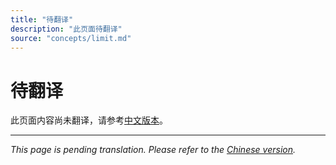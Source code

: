 ```yaml
---
title: "待翻译"
description: "此页面待翻译"
source: "concepts/limit.md"
---
```


# 待翻译

此页面内容尚未翻译，请参考[中文版本](../../zh/concepts/limit.md)。

---

*This page is pending translation. Please refer to the [Chinese version](../../zh/concepts/limit.md).*
